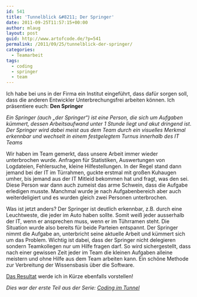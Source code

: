 ```yaml
---
id: 541
title: 'Tunnelblick &#8211; Der Springer'
date: 2011-09-25T11:57:15+00:00
author: mlaug
layout: post
guid: http://www.artofcode.de/?p=541
permalink: /2011/09/25/tunnelblick-der-springer/
categories:
  - Teamarbeit
tags:
  - coding
  - springer
  - team
---
```

Ich habe bei uns in der Firma ein Institut eingeführt, dass dafür sorgen soll, dass die anderen Entwickler Unterbrechungsfrei arbeiten können. Ich präsentiere euch: **Den Springer**

_Ein Springer (auch &#8222;der Springer&#8220;) ist eine Person, die sich um Aufgaben kümmert, dessen Arbeitsaufwand unter 1 Stunde liegt und akut dringend ist_. _Der Springer wird dabei meist aus dem Team durch ein visuelles Merkmal erkennbar und wechselt in einem festgelegtem Turnus innerhalb des IT Teams_

Wir haben im Team gemerkt, dass unsere Arbeit immer wieder unterbrochen wurde. Anfragen für Statistiken, Auswertungen von Logdateien, Fehlersuche, kleine Hilfestellungen. In der Regel stand dann jemand bei der IT im Türrahmen, guckte erstmal mit großen Kuhaugen umher, bis jemand aus der IT Mitleid bekommen hat und fragt, was den sei. Diese Person war dann auch zumeist das arme Schwein, dass die Aufgabe erledigen musste. Manchmal wurde je nach Aufgabenbereich aber auch weiterdeligiert und es wurden gleich zwei Personen unterbrochen.

Was ist jetzt anders? Der Springer ist deutlich erkennbar, z.B. durch eine Leuchtweste, die jeder im Auto haben sollte. Somit weiß jeder ausserhalb der IT, wenn er ansprechen muss, wenn er im Tührramen steht. Die Situation wurde also bereits für beide Parteien entspannt. Der Springer nimmt die Aufgabe an, unterbricht seine aktuelle Arbeit und kümmert sich um das Problem. Wichtig ist dabei, dass der Springer nicht delegieren sondern Teamkollegen nur um Hilfe fragen darf. So wird sichergestellt, dass nach einer gewissen Zeit jeder im Team die kleinen Aufgaben alleine meistern und ohne Hilfe aus dem Team arbeiten kann. Ein schöne Methode zur Verbreitung der Wissensbasis über die Software.

[Das Resultat](http://www.artofcode.de/2011/10/16/der-springer-ein-resumee/) werde ich in Kürze ebenfalls vorstellen!

_Dies war der erste Teil aus der Serie: [Coding im Tunnel](http://www.artofcode.de/2011/09/25/coding-im-tunnel/ "Coding im Tunnel")_